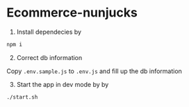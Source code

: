 # Ecommerce-nunjucks

1. Install dependecies by
```bash
npm i
```
2. Correct db information

Copy `.env.sample.js` to `.env.js` and fill up the db information

3. Start the app in dev mode by by 
```
./start.sh
```
